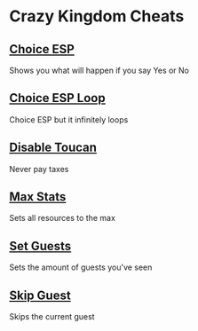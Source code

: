 # Crazy Kingdom Cheats

## [Choice ESP](Choice-ESP.js)
Shows you what will happen if you say Yes or No
## [Choice ESP Loop](Choice-ESP-Loop.js)
Choice ESP but it infinitely loops

## [Disable Toucan](Disable-Toucan.js)
Never pay taxes

## [Max Stats](Max-Stats.js)
Sets all resources to the max

## [Set Guests](Set-Guests.js)
Sets the amount of guests you've seen

## [Skip Guest](skip-Guest.js)
Skips the current guest
